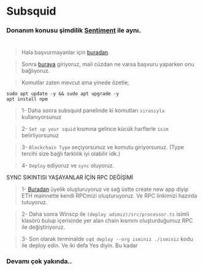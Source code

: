 # Subsquid


### Donanım konusu şimdilik [Sentiment](https://github.com/ruesandora/santiment) ile aynı. 

#

> Hala başvurmayanlar için [buradan](https://subsquid.deform.cc/testnetnodeapplication/).

> Sonra [buraya](https://app.subsquid.io/squids/deploy) giriyoruz, mail cüzdan ne varsa başvuru yaparken onu bağlıyoruz.

> Komutlar zaten mevcut ama yinede özetle;

```console
sudo apt update -y && sudo apt upgrade -y
apt install npm
```

> 1- Daha sonra subsquid panelinde ki komutları `sırasıyla` kullanıyorsunuz

> 2- `Set up your squid` kısmına gelince kücük harflerle `isim` belirliyorsunuz

> 3- `Blockchain Type` seçiyorsunuz ve komutu giriyorsunuz. (Type tercihi size bağlı farklılık iyi olabilir idk.)

> 4- `Deploy` ediyoruz ve `sync` oluyoruz.


SYNC SIKINTISI YAŞAYANLAR İÇİN RPC DEĞİŞİMİ
> 1- [Buradan](https://dashboard.alchemy.com/apps) üyelik oluşturuyoruz ve sağ üstte create new app diyip ETH mainnette kendi RPCmizi oluşturuyoruz. Ve RPC linkimizi hazırda tutuyoruz.

> 2- Daha sonra Winscp ile `(deploy adımız)/src/processor.ts` isimli klasörü bulup içerisinde yer alan chain kısmını oluşturduğumuz RPC ile değiştiriyoruz.

> 3- Son olarak terminalde `sqd deploy --org isminiz ./isminiz` kodu ile deploy edin. Ve iki defa Yes diyin. Bu kadar

### Devamı çok yakında..

